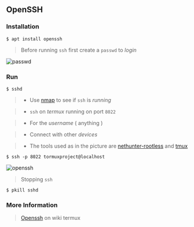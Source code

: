 ## OpenSSH

### Installation
```
$ apt install openssh
```
> Before running `ssh` first create a `passwd` to _login_

![passwd](https://i.ibb.co/fVWw9ch/passwd.jpg)

### Run
```
$ sshd
```

>* Use [nmap](../nmap) to see if `ssh` is _running_

>* `ssh` on _termux_ running on port `8022`

>* For the _username_ ( anything )

>* Connect with other _devices_

>* The tools used as in the picture are [nethunter-rootless](../nethunter-rootless) and [tmux](../tmux)

```
$ ssh -p 8022 tormuxproject@localhost
```

![openssh](https://i.ibb.co/Kyvj5Cp/openssh.jpg)

> Stopping `ssh`
```
$ pkill sshd
```

### More Information
> [Openssh](https://wiki.termux.com/wiki/Remote_Access) on wiki termux
